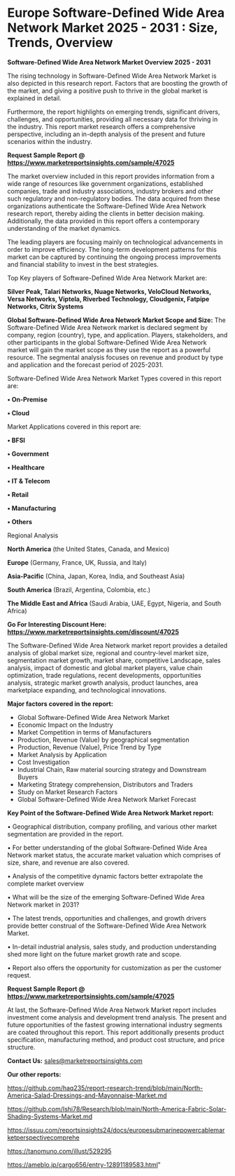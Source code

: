 # Europe Software-Defined Wide Area Network Market 2025 - 2031 : Size, Trends, Overview

<Strong> Software-Defined Wide Area Network Market Overview 2025 - 2031</strong>

The rising technology in Software-Defined Wide Area Network Market is also depicted in this research report. Factors that are boosting the growth of the market, and giving a positive push to thrive in the global market is explained in detail.

Furthermore, the report highlights on emerging trends, significant drivers, challenges, and opportunities, providing all necessary data for thriving in the industry. This report market research offers a comprehensive perspective, including an in-depth analysis of the present and future scenarios within the industry.

<strong>Request Sample Report @ <a href=https://www.marketreportsinsights.com/sample/47025>https://www.marketreportsinsights.com/sample/47025</a></strong>

The market overview included in this report provides information from a wide range of resources like government organizations, established companies, trade and industry associations, industry brokers and other such regulatory and non-regulatory bodies. The data acquired from these organizations authenticate the Software-Defined Wide Area Network research report, thereby aiding the clients in better decision making. Additionally, the data provided in this report offers a contemporary understanding of the market dynamics.

The leading players are focusing mainly on technological advancements in order to improve efficiency. The long-term development patterns for this market can be captured by continuing the ongoing process improvements and financial stability to invest in the best strategies.

Top Key players of Software-Defined Wide Area Network Market are:

<strong>Silver Peak, Talari Networks, Nuage Networks, VeloCloud Networks, Versa Networks, Viptela, Riverbed Technology, Cloudgenix, Fatpipe Networks, Citrix Systems</strong>

<strong><b>Global Software-Defined Wide Area Network Market Scope and Size:</b></strong>
The Software-Defined Wide Area Network market is declared segment by company, region (country), type, and application. Players, stakeholders, and other participants in the global Software-Defined Wide Area Network market will gain the market scope as they use the report as a powerful resource. The segmental analysis focuses on revenue and product by type and application and the forecast period of 2025-2031.

Software-Defined Wide Area Network Market Types covered in this report are:

<strong>•  On-Premise

•  Cloud</strong>

Market Applications covered in this report are:

<strong>•  BFSI

•  Government

•  Healthcare

•  IT & Telecom

•  Retail

•  Manufacturing

•  Others</strong> 

Regional Analysis

<strong>North America</strong> (the United States, Canada, and Mexico)

<strong>Europe</strong> (Germany, France, UK, Russia, and Italy)

<strong>Asia-Pacific</strong> (China, Japan, Korea, India, and Southeast Asia)

<strong>South America</strong> (Brazil, Argentina, Colombia, etc.)

<strong>The Middle East and Africa</strong> (Saudi Arabia, UAE, Egypt, Nigeria, and South Africa)

<strong>Go For Interesting Discount Here: <a href=https://www.marketreportsinsights.com/discount/47025>https://www.marketreportsinsights.com/discount/47025</a></strong>

The Software-Defined Wide Area Network market report provides a detailed analysis of global market size, regional and country-level market size, segmentation market growth, market share, competitive Landscape, sales analysis, impact of domestic and global market players, value chain optimization, trade regulations, recent developments, opportunities analysis, strategic market growth analysis, product launches, area marketplace expanding, and technological innovations.

<strong><b>Major factors covered in the report:</b></strong>
<ul>
  <li>Global Software-Defined Wide Area Network Market </li>
  <li>Economic Impact on the Industry</li>
  <li>Market Competition in terms of Manufacturers</li>
  <li>Production, Revenue (Value) by geographical segmentation</li>
  <li>Production, Revenue (Value), Price Trend by Type</li>
  <li>Market Analysis by Application</li>
  <li>Cost Investigation</li>
  <li>Industrial Chain, Raw material sourcing strategy and Downstream Buyers</li>
  <li>Marketing Strategy comprehension, Distributors and Traders</li>
  <li>Study on Market Research Factors</li>
  <li>Global Software-Defined Wide Area Network Market Forecast</li>
</ul>

<strong><b>Key Point of the Software-Defined Wide Area Network Market report:</b></strong>

• Geographical distribution, company profiling, and various other market segmentation are provided in the report.

• For better understanding of the global Software-Defined Wide Area Network market status, the accurate market valuation which comprises of size, share, and revenue are also covered.

• Analysis of the competitive dynamic factors better extrapolate the complete market overview

• What will be the size of the emerging Software-Defined Wide Area Network market in 2031?

• The latest trends, opportunities and challenges, and growth drivers provide better construal of the Software-Defined Wide Area Network Market.

• In-detail industrial analysis, sales study, and production understanding shed more light on the future market growth rate and scope.

• Report also offers the opportunity for customization as per the customer request.

<strong>Request Sample Report @ <a href=https://www.marketreportsinsights.com/sample/47025>https://www.marketreportsinsights.com/sample/47025</a></strong>

At last, the Software-Defined Wide Area Network Market report includes investment come analysis and development trend analysis. The present and future opportunities of the fastest growing international industry segments are coated throughout this report. This report additionally presents product specification, manufacturing method, and product cost structure, and price structure.

<strong>Contact Us:</strong>
sales@marketreportsinsights.com

<strong>Our other reports:</strong>

<a href=https://github.com/haq235/report-research-trend/blob/main/North-America-Salad-Dressings-and-Mayonnaise-Market.md>https://github.com/haq235/report-research-trend/blob/main/North-America-Salad-Dressings-and-Mayonnaise-Market.md</a>

<a href=https://github.com/Ishi78/Research/blob/main/North-America-Fabric-Solar-Shading-Systems-Market.md>https://github.com/Ishi78/Research/blob/main/North-America-Fabric-Solar-Shading-Systems-Market.md</a>

<a href=https://issuu.com/reportsinsights24/docs/europesubmarinepowercablemarketperspectivecomprehe>https://issuu.com/reportsinsights24/docs/europesubmarinepowercablemarketperspectivecomprehe</a>

<a href=https://tanomuno.com/illust/529295>https://tanomuno.com/illust/529295</a>

<a href=https://ameblo.jp/cargo656/entry-12891189583.html>https://ameblo.jp/cargo656/entry-12891189583.html</a>"
